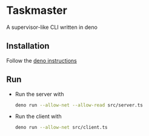 # Taskmaster

A supervisor-like CLI written in deno

## Installation

Follow the [deno instructions](https://deno.land/#installation)

## Run

- Run the server with

  ```bash
  deno run --allow-net --allow-read src/server.ts
  ```

- Run the client with

  ```bash
  deno run --allow-net src/client.ts
  ```

